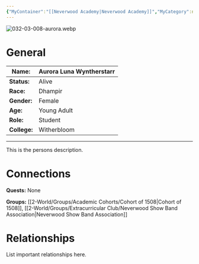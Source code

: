 ```yaml
---
{"MyContainer":"[[Neverwood Academy|Neverwood Academy]]","MyCategory":null,"image":"03-008.aurora.png","tags":["Category/People"],"obsidianUIMode":"preview","aliases":null,"NoteStatus":"❓","char_status":"Alive","char_race":"Dhampir","char_gender":"Female","char_role":"Student","char_college":"Witherbloom","char_items":null,"char_age":"Young Adult","parents":null,"children":null,"enemies":null,"allies":null,"siblings":null,"partner":null,"Connected_Quests":[],"Connected_Groups":["[[Cohort of 1508|Cohort of 1508]]","[[Neverwood Show Band Association|Neverwood Show Band Association]]"],"dg-publish":true,"dg-path":"World/People/Students/Aurora Luna Wyntherstarr.md","permalink":"/world/people/students/aurora-luna-wyntherstarr/","dgPassFrontmatter":true,"updated":"2025-10-02T14:19:56.000+01:00"}
---
```



![032-03-008-aurora.webp](/img/user/3-Mechanics/CLI/books/strixhaven-a-curriculum-of-chaos/img/032-03-008-aurora.webp)
# General


| Name:        | Aurora Luna Wyntherstarr |
| ------------ | ------------------------ |
| **Status:**  | Alive                    |
| **Race:**    | Dhampir                  |
| **Gender:**  | Female                   |
| **Age:**     | Young Adult              |
| **Role:**    | Student                  |
| **College:** | Witherbloom              |


---

This is the persons description. 


# Connections


**Quests:** None 

**Groups:** [[2-World/Groups/Academic Cohorts/Cohort of 1508\|Cohort of 1508]], [[2-World/Groups/Extracurricular Club/Neverwood Show Band Association\|Neverwood Show Band Association]]


# Relationships

List important relationships here. 

